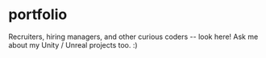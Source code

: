# portfolio
Recruiters, hiring managers, and other curious coders -- look here! Ask me about my Unity / Unreal projects too. :)
